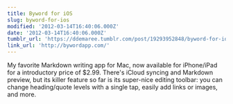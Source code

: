 ```yaml
---
title: Byword for iOS
slug: byword-for-ios
modified: '2012-03-14T16:40:06.000Z'
date: '2012-03-14T16:40:06.000Z'
tumblr_url: 'https://ddemaree.tumblr.com/post/19293952848/byword-for-ios'
link_url: 'http://bywordapp.com/'
---
```

My favorite Markdown writing app for Mac, now available for iPhone/iPad for a introductory price of $2.99. There's iCloud syncing and Markdown preview, but its killer feature so far is its super-nice editing toolbar: you can change heading/quote levels with a single tap, easily add links or images, and more.
